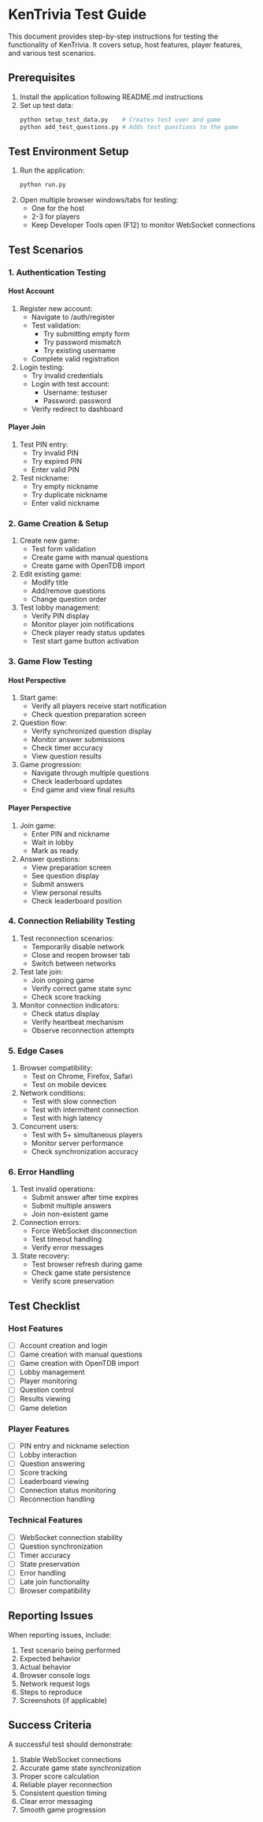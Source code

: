# KenTrivia Test Guide

This document provides step-by-step instructions for testing the functionality of KenTrivia. It covers setup, host features, player features, and various test scenarios.

## Prerequisites

1. Install the application following README.md instructions
2. Set up test data:
   ```bash
   python setup_test_data.py    # Creates test user and game
   python add_test_questions.py # Adds test questions to the game
   ```

## Test Environment Setup

1. Run the application:
   ```bash
   python run.py
   ```
2. Open multiple browser windows/tabs for testing:
   - One for the host
   - 2-3 for players
   - Keep Developer Tools open (F12) to monitor WebSocket connections

## Test Scenarios

### 1. Authentication Testing

#### Host Account
1. Register new account:
   - Navigate to /auth/register
   - Test validation:
     - Try submitting empty form
     - Try password mismatch
     - Try existing username
   - Complete valid registration
2. Login testing:
   - Try invalid credentials
   - Login with test account:
     - Username: testuser
     - Password: password
   - Verify redirect to dashboard

#### Player Join
1. Test PIN entry:
   - Try invalid PIN
   - Try expired PIN
   - Enter valid PIN
2. Test nickname:
   - Try empty nickname
   - Try duplicate nickname
   - Enter valid nickname

### 2. Game Creation & Setup

1. Create new game:
   - Test form validation
   - Create game with manual questions
   - Create game with OpenTDB import
2. Edit existing game:
   - Modify title
   - Add/remove questions
   - Change question order
3. Test lobby management:
   - Verify PIN display
   - Monitor player join notifications
   - Check player ready status updates
   - Test start game button activation

### 3. Game Flow Testing

#### Host Perspective
1. Start game:
   - Verify all players receive start notification
   - Check question preparation screen
2. Question flow:
   - Verify synchronized question display
   - Monitor answer submissions
   - Check timer accuracy
   - View question results
3. Game progression:
   - Navigate through multiple questions
   - Check leaderboard updates
   - End game and view final results

#### Player Perspective
1. Join game:
   - Enter PIN and nickname
   - Wait in lobby
   - Mark as ready
2. Answer questions:
   - View preparation screen
   - See question display
   - Submit answers
   - View personal results
   - Check leaderboard position

### 4. Connection Reliability Testing

1. Test reconnection scenarios:
   - Temporarily disable network
   - Close and reopen browser tab
   - Switch between networks
2. Test late join:
   - Join ongoing game
   - Verify correct game state sync
   - Check score tracking
3. Monitor connection indicators:
   - Check status display
   - Verify heartbeat mechanism
   - Observe reconnection attempts

### 5. Edge Cases

1. Browser compatibility:
   - Test on Chrome, Firefox, Safari
   - Test on mobile devices
2. Network conditions:
   - Test with slow connection
   - Test with intermittent connection
   - Test with high latency
3. Concurrent users:
   - Test with 5+ simultaneous players
   - Monitor server performance
   - Check synchronization accuracy

### 6. Error Handling

1. Test invalid operations:
   - Submit answer after time expires
   - Submit multiple answers
   - Join non-existent game
2. Connection errors:
   - Force WebSocket disconnection
   - Test timeout handling
   - Verify error messages
3. State recovery:
   - Test browser refresh during game
   - Check game state persistence
   - Verify score preservation

## Test Checklist

### Host Features
- [ ] Account creation and login
- [ ] Game creation with manual questions
- [ ] Game creation with OpenTDB import
- [ ] Lobby management
- [ ] Player monitoring
- [ ] Question control
- [ ] Results viewing
- [ ] Game deletion

### Player Features
- [ ] PIN entry and nickname selection
- [ ] Lobby interaction
- [ ] Question answering
- [ ] Score tracking
- [ ] Leaderboard viewing
- [ ] Connection status monitoring
- [ ] Reconnection handling

### Technical Features
- [ ] WebSocket connection stability
- [ ] Question synchronization
- [ ] Timer accuracy
- [ ] State preservation
- [ ] Error handling
- [ ] Late join functionality
- [ ] Browser compatibility

## Reporting Issues

When reporting issues, include:
1. Test scenario being performed
2. Expected behavior
3. Actual behavior
4. Browser console logs
5. Network request logs
6. Steps to reproduce
7. Screenshots (if applicable)

## Success Criteria

A successful test should demonstrate:
1. Stable WebSocket connections
2. Accurate game state synchronization
3. Proper score calculation
4. Reliable player reconnection
5. Consistent question timing
6. Clear error messaging
7. Smooth game progression
